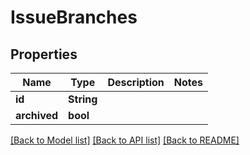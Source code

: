 # IssueBranches

## Properties

Name | Type | Description | Notes
------------ | ------------- | ------------- | -------------
**id** | **String** |  | 
**archived** | **bool** |  | 

[[Back to Model list]](../README.md#documentation-for-models) [[Back to API list]](../README.md#documentation-for-api-endpoints) [[Back to README]](../README.md)


